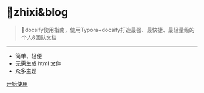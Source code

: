 [//]: # (说明首页)

# 🍇zhixi&blog

> 💪docsify使用指南，使用Typora+docsify打造最强、最快捷、最轻量级的个人&团队文档
---

- 简单、轻便
- 无需生成 html 文件
- 众多主题

[开始使用](/README.md)
